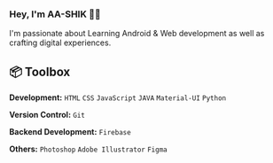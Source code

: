 ### Hey, I'm AA-SHIK 👋🏽  

I'm passionate about Learning Android & Web development as well as crafting digital experiences. 

 
## 📦 Toolbox

**Development:** `HTML` `CSS` `JavaScript` `JAVA` `Material-UI` `Python`
 
**Version Control:** `Git` 

**Backend Development:**  `Firebase` 

**Others:** `Photoshop` `Adobe Illustrator` `Figma` 
 
 
